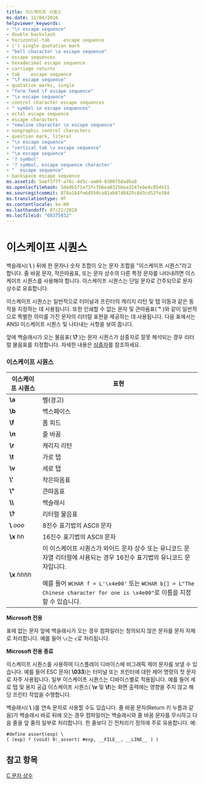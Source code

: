 ```yaml
---
title: 이스케이프 시퀀스
ms.date: 11/04/2016
helpviewer_keywords:
- "\r escape sequence"
- double backslash
- horizontal-tab 	 escape sequence
- (') single quotation mark
- "bell character \a escape sequence"
- escape sequences
- hexadecimal escape sequence
- carriage returns
- tab 	 escape sequence
- "\f escape sequence"
- quotation marks, single
- "form feed \f escape sequence"
- "\v escape sequence"
- control character escape sequences
- " symbol in escape sequences"
- octal escape sequence
- escape characters
- "newline character \n escape sequence"
- nongraphic control characters
- question mark, literal
- "\n escape sequence"
- "vertical tab \v escape sequence"
- "\a escape sequence"
- '? symbol'
- '? symbol, escape sequence character'
- "	 escape sequence"
- backspace escape sequence
ms.assetid: 5aef377f-a76c-4d5c-aa04-8308758ad6a8
ms.openlocfilehash: 5de0b5f1a73fcfb6ea0325bea3247ebe4c85d411
ms.sourcegitcommit: 878a164fe6d550ca81ab87d8425c8d3cd52fe384
ms.translationtype: HT
ms.contentlocale: ko-KR
ms.lasthandoff: 07/22/2019
ms.locfileid: "68375832"
---
```

# <a name="escape-sequences"></a>이스케이프 시퀀스

백슬래시( **\\** ) 뒤에 한 문자나 숫자 조합이 오는 문자 조합을 "이스케이프 시퀀스"라고 합니다. 줄 바꿈 문자, 작은따옴표, 또는 문자 상수의 다른 특정 문자를 나타내려면 이스케이프 시퀀스를 사용해야 합니다. 이스케이프 시퀀스는 단일 문자로 간주되므로 문자 상수로 유효합니다.

이스케이프 시퀀스는 일반적으로 터미널과 프린터의 캐리지 리턴 및 탭 이동과 같은 동작을 지정하는 데 사용됩니다. 또한 인쇄할 수 없는 문자 및 큰따옴표( **"** )와 같이 일반적으로 특별한 의미를 가진 문자의 리터럴 표현을 제공하는 데 사용됩니다. 다음 표에서는 ANSI 이스케이프 시퀀스 및 나타내는 사항을 보여 줍니다.

앞에 백슬래시가 오는 물음표( **\\?** )는 문자 시퀀스가 삼중자로 잘못 해석되는 경우 리터럴 물음표를 지정합니다. 자세한 내용은 [삼중자](../c-language/trigraphs.md)를 참조하세요.

### <a name="escape-sequences"></a>이스케이프 시퀀스

|이스케이프 시퀀스|표현|
|---------------------|----------------|
|**\a**|벨(경고)|
|**\b**|백스페이스|
|**\f**|폼 피드|
|**\n**|줄 바꿈|
|**\r**|캐리지 리턴|
|**\t**|가로 탭|
|**\v**|세로 탭|
|**\\'**|작은따옴표|
|**\\"**|큰따옴표|
|**\\\\**|백슬래시|
|**\\?**|리터럴 물음표|
|**\\** *ooo*|8진수 표기법의 ASCII 문자|
|**\x** *hh*|16진수 표기법의 ASCII 문자|
|**\x** *hhhh*|이 이스케이프 시퀀스가 와이드 문자 상수 또는 유니코드 문자열 리터럴에 사용되는 경우 16진수 표기법의 유니코드 문자입니다.<br /><br /> 예를 들어 `WCHAR f = L'\x4e00'` 또는 `WCHAR b[] = L"The Chinese character for one is \x4e00"`로 이름을 지정할 수 있습니다.|

**Microsoft 전용**

표에 없는 문자 앞에 백슬래시가 오는 경우 컴파일러는 정의되지 않은 문자를 문자 자체로 처리합니다. 예를 들어 `\c`는 `c`로 처리됩니다.

**Microsoft 전용 종료**

이스케이프 시퀀스를 사용하여 디스플레이 디바이스에 비그래픽 제어 문자를 보낼 수 있습니다. 예를 들어 ESC 문자( **\033**)는 터미널 또는 프린터에 대한 제어 명령의 첫 문자로 자주 사용됩니다. 일부 이스케이프 시퀀스는 디바이스별로 적용됩니다. 예를 들어 세로 탭 및 용지 공급 이스케이프 시퀀스( **\v** 및 **\f**)는 화면 출력에는 영향을 주지 않고 해당 프린터 작업을 수행합니다.

백슬래시( **\\** )를 연속 문자로 사용할 수도 있습니다. 줄 바꿈 문자(Return 키 누름과 같음)가 백슬래시 바로 뒤에 오는 경우 컴파일러는 백슬래시와 줄 바꿈 문자를 무시하고 다음 줄을 앞 줄의 일부로 처리합니다. 한 줄보다 긴 전처리기 정의에 주로 유용합니다. 예:

```
#define assert(exp) \
( (exp) ? (void) 0:_assert( #exp, __FILE__, __LINE__ ) )
```

## <a name="see-also"></a>참고 항목

[C 문자 상수](../c-language/c-character-constants.md)
